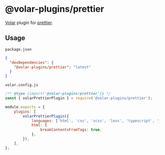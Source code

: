 # @volar-plugins/prettier

[Volar](https://github.com/johnsoncodehk/volar) plugin for [prettier](https://prettier.io/).

## Usage

`package.json`

```json
{
  "devDependencies": {
    "@volar-plugins/prettier": "latest"
  }
}
```

`volar.config.js`

```js
/** @type {import('@volar-plugins/prettier')} */
const { volarPrettierPlugin } = require('@volar-plugins/prettier');

module.exports = {
	plugins: [
		volarPrettierPlugin({
			languages: ['html', 'css', 'scss', 'less', 'typescript', 'javascript'],
			html: {
				breakContentsFromTags: true,
			},
		}),
	],
};
```
